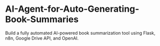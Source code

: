 # AI-Agent-for-Auto-Generating-Book-Summaries

Build a fully automated AI-powered book summarization tool using Flask, n8n, Google Drive API, and OpenAI.
